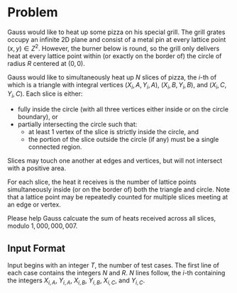 # Problem

Gauss would like to heat up some pizza on his special grill. The grill grates occupy an infinite 2D plane and consist of a metal pin at every lattice point $(x,y)∈Z^2$. However, the burner below is round, so the grill only delivers heat at every lattice point within (or exactly on the border of) the circle of radius $R$ centered at $(0,0)$.

Gauss would like to simultaneously heat up $N$ slices of pizza, the $i$-th of which is a triangle with integral vertices $(X_i,A,Y_i,A)$, $(X_i,B,Y_i,B)$, and $(X_i,C,Y_i,C)$. Each slice is either:

- fully inside the circle (with all three vertices either inside or on the circle boundary), or
- partially intersecting the circle such that:
  - at least 1 vertex of the slice is strictly inside the circle, and
  - the portion of the slice outside the circle (if any) must be a single connected region.

Slices may touch one another at edges and vertices, but will not intersect with a positive area.

For each slice, the heat it receives is the number of lattice points simultaneously inside (or on the border of) both the triangle and circle. Note that a lattice point may be repeatedly counted for multiple slices meeting at an edge or vertex.

Please help Gauss calcuate the sum of heats received across all slices, modulo $1,000,000,007$.

## Input Format

Input begins with an integer $T$, the number of test cases.
The first line of each case contains the integers $N$ and $R$.
$N$ lines follow, the $i$-th containing the integers $X_{i,A}$​, $Y_{i,A}$​, $X_{i,B}$​, $Y_{i,B}$​, $X_{i,C}$​, and $Y_{i,C}$​.
